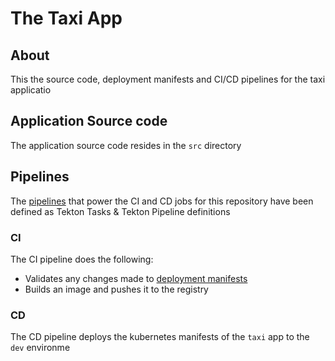 # The Taxi App

## About

This  the source code, deployment manifests and CI/CD pipelines for the taxi applicatio

## Application Source code

The application source code resides in the `src` directory

## Pipelines

The [pipelines](../pipelines) that power the CI and CD jobs for this repository have been defined as Tekton Tasks & Tekton Pipeline definitions

### CI

The CI pipeline does the following:

- Validates any changes made to [deployment manifests](../deploy)
- Builds an image and pushes it to the registry

### CD

The CD pipeline deploys the kubernetes manifests of the `taxi` app to the `dev` environme
